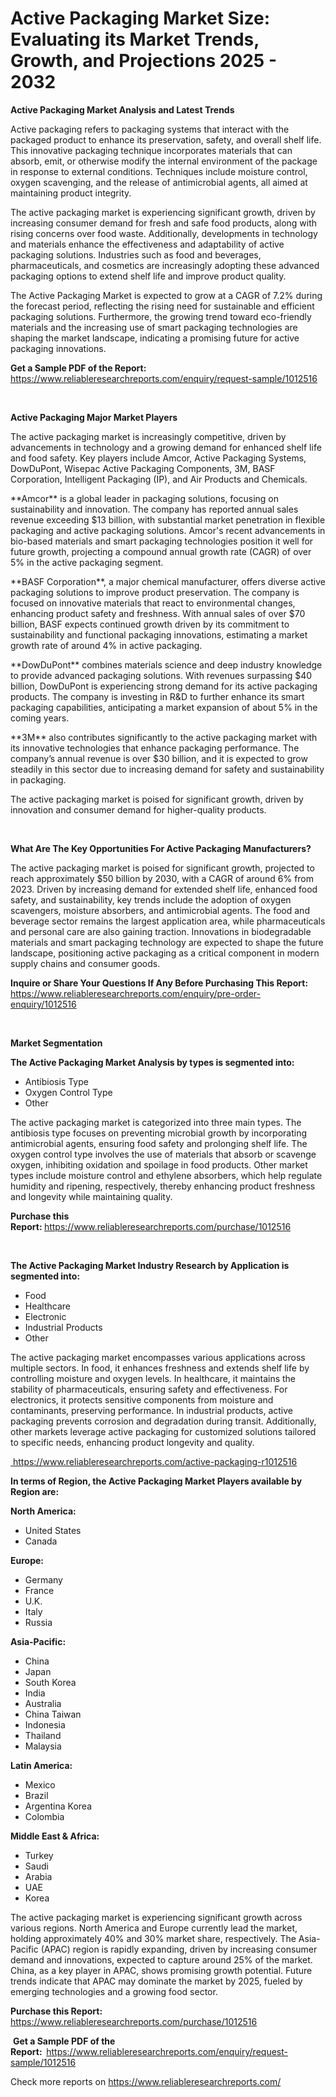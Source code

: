 <p><h1>Active Packaging Market Size: Evaluating its Market Trends, Growth, and Projections 2025 - 2032</h1></p><p><strong>Active Packaging Market Analysis and Latest Trends</strong></p>
<p><p>Active packaging refers to packaging systems that interact with the packaged product to enhance its preservation, safety, and overall shelf life. This innovative packaging technique incorporates materials that can absorb, emit, or otherwise modify the internal environment of the package in response to external conditions. Techniques include moisture control, oxygen scavenging, and the release of antimicrobial agents, all aimed at maintaining product integrity.</p><p>The active packaging market is experiencing significant growth, driven by increasing consumer demand for fresh and safe food products, along with rising concerns over food waste. Additionally, developments in technology and materials enhance the effectiveness and adaptability of active packaging solutions. Industries such as food and beverages, pharmaceuticals, and cosmetics are increasingly adopting these advanced packaging options to extend shelf life and improve product quality.</p><p>The Active Packaging Market is expected to grow at a CAGR of 7.2% during the forecast period, reflecting the rising need for sustainable and efficient packaging solutions. Furthermore, the growing trend toward eco-friendly materials and the increasing use of smart packaging technologies are shaping the market landscape, indicating a promising future for active packaging innovations.</p></p>
<p><strong>Get a Sample PDF of the Report:&nbsp;</strong> <a href="https://www.reliableresearchreports.com/enquiry/request-sample/1012516?utm_campaign=2737&utm_medium=2&utm_source=Github&utm_content=ia&utm_term=06032025&utm_id=active-packaging">https://www.reliableresearchreports.com/enquiry/request-sample/1012516</a></p>
<p>&nbsp;</p>
<p><strong>Active Packaging Major Market Players</strong></p>
<p><p>The active packaging market is increasingly competitive, driven by advancements in technology and a growing demand for enhanced shelf life and food safety. Key players include Amcor, Active Packaging Systems, DowDuPont, Wisepac Active Packaging Components, 3M, BASF Corporation, Intelligent Packaging (IP), and Air Products and Chemicals.</p><p>**Amcor** is a global leader in packaging solutions, focusing on sustainability and innovation. The company has reported annual sales revenue exceeding $13 billion, with substantial market penetration in flexible packaging and active packaging solutions. Amcor's recent advancements in bio-based materials and smart packaging technologies position it well for future growth, projecting a compound annual growth rate (CAGR) of over 5% in the active packaging segment.</p><p>**BASF Corporation**, a major chemical manufacturer, offers diverse active packaging solutions to improve product preservation. The company is focused on innovative materials that react to environmental changes, enhancing product safety and freshness. With annual sales of over $70 billion, BASF expects continued growth driven by its commitment to sustainability and functional packaging innovations, estimating a market growth rate of around 4% in active packaging.</p><p>**DowDuPont** combines materials science and deep industry knowledge to provide advanced packaging solutions. With revenues surpassing $40 billion, DowDuPont is experiencing strong demand for its active packaging products. The company is investing in R&D to further enhance its smart packaging capabilities, anticipating a market expansion of about 5% in the coming years.</p><p>**3M** also contributes significantly to the active packaging market with its innovative technologies that enhance packaging performance. The company’s annual revenue is over $30 billion, and it is expected to grow steadily in this sector due to increasing demand for safety and sustainability in packaging.</p><p>The active packaging market is poised for significant growth, driven by innovation and consumer demand for higher-quality products.</p></p>
<p>&nbsp;</p>
<p><strong>What Are The Key Opportunities For Active Packaging Manufacturers?</strong></p>
<p><p>The active packaging market is poised for significant growth, projected to reach approximately $50 billion by 2030, with a CAGR of around 6% from 2023. Driven by increasing demand for extended shelf life, enhanced food safety, and sustainability, key trends include the adoption of oxygen scavengers, moisture absorbers, and antimicrobial agents. The food and beverage sector remains the largest application area, while pharmaceuticals and personal care are also gaining traction. Innovations in biodegradable materials and smart packaging technology are expected to shape the future landscape, positioning active packaging as a critical component in modern supply chains and consumer goods.</p></p>
<p><strong>Inquire or Share Your Questions If Any Before Purchasing This Report:</strong> <a href="https://www.reliableresearchreports.com/enquiry/pre-order-enquiry/1012516?utm_campaign=2737&utm_medium=2&utm_source=Github&utm_content=ia&utm_term=06032025&utm_id=active-packaging">https://www.reliableresearchreports.com/enquiry/pre-order-enquiry/1012516</a></p>
<p>&nbsp;</p>
<p><strong>Market Segmentation</strong></p>
<p><strong>The Active Packaging Market Analysis by types is segmented into:</strong></p>
<p><ul><li>Antibiosis Type</li><li>Oxygen Control Type</li><li>Other</li></ul></p>
<p><p>The active packaging market is categorized into three main types. The antibiosis type focuses on preventing microbial growth by incorporating antimicrobial agents, ensuring food safety and prolonging shelf life. The oxygen control type involves the use of materials that absorb or scavenge oxygen, inhibiting oxidation and spoilage in food products. Other market types include moisture control and ethylene absorbers, which help regulate humidity and ripening, respectively, thereby enhancing product freshness and longevity while maintaining quality.</p></p>
<p><strong>Purchase this Report:&nbsp;</strong><a href="https://www.reliableresearchreports.com/purchase/1012516?utm_campaign=2737&utm_medium=2&utm_source=Github&utm_content=ia&utm_term=06032025&utm_id=active-packaging">https://www.reliableresearchreports.com/purchase/1012516</a></p>
<p>&nbsp;</p>
<p><strong>The Active Packaging Market Industry Research by Application is segmented into:</strong></p>
<p><ul><li>Food</li><li>Healthcare</li><li>Electronic</li><li>Industrial Products</li><li>Other</li></ul></p>
<p><p>The active packaging market encompasses various applications across multiple sectors. In food, it enhances freshness and extends shelf life by controlling moisture and oxygen levels. In healthcare, it maintains the stability of pharmaceuticals, ensuring safety and effectiveness. For electronics, it protects sensitive components from moisture and contaminants, preserving performance. In industrial products, active packaging prevents corrosion and degradation during transit. Additionally, other markets leverage active packaging for customized solutions tailored to specific needs, enhancing product longevity and quality.</p></p>
<p><a href="https://www.reliableresearchreports.com/active-packaging-r1012516?utm_campaign=2737&utm_medium=2&utm_source=Github&utm_content=ia&utm_term=06032025&utm_id=active-packaging">&nbsp;https://www.reliableresearchreports.com/active-packaging-r1012516</a></p>
<p><strong>In terms of Region, the Active Packaging Market Players available by Region are:</strong></p>
<p>
    <p> <strong> North America: </strong>
        <ul>
            <li>United States</li>
            <li>Canada</li>
        </ul>
        </p> 
    <p> <strong> Europe: </strong>
        <ul>
            <li>Germany</li>
            <li>France</li>
            <li>U.K.</li>
            <li>Italy</li>
            <li>Russia</li>
        </ul>
        </p> 
    <p> <strong> Asia-Pacific: </strong>
        <ul>
            <li>China</li>
            <li>Japan</li>
            <li>South Korea</li>
            <li>India</li>
            <li>Australia</li>
            <li>China Taiwan</li>
            <li>Indonesia</li>
            <li>Thailand</li>
            <li>Malaysia</li>
        </ul>
        </p> 
    <p> <strong> Latin America: </strong>
        <ul>
            <li>Mexico</li>
            <li>Brazil</li>
            <li>Argentina Korea</li>
            <li>Colombia</li>
        </ul>
        </p> 
    <p> <strong> Middle East & Africa: </strong>
        <ul>
            <li>Turkey</li>
            <li>Saudi</li>
            <li>Arabia</li>
            <li>UAE</li>
            <li>Korea</li>
        </ul>
    </p>
    </p>
<p><p>The active packaging market is experiencing significant growth across various regions. North America and Europe currently lead the market, holding approximately 40% and 30% market share, respectively. The Asia-Pacific (APAC) region is rapidly expanding, driven by increasing consumer demand and innovations, expected to capture around 25% of the market. China, as a key player in APAC, shows promising growth potential. Future trends indicate that APAC may dominate the market by 2025, fueled by emerging technologies and a growing food sector.</p></p>
<p><strong>Purchase this Report: </strong><a href="https://www.reliableresearchreports.com/purchase/1012516?utm_campaign=2737&utm_medium=2&utm_source=Github&utm_content=ia&utm_term=06032025&utm_id=active-packaging">https://www.reliableresearchreports.com/purchase/1012516</a></p>
<p>&nbsp;<strong>Get a Sample PDF of the Report:&nbsp;&nbsp;</strong><a href="https://www.reliableresearchreports.com/enquiry/request-sample/1012516?utm_campaign=2737&utm_medium=2&utm_source=Github&utm_content=ia&utm_term=06032025&utm_id=active-packaging">https://www.reliableresearchreports.com/enquiry/request-sample/1012516</a></p>
<p><strong></strong></p>
<p>Check more reports on <a href="https://www.reliableresearchreports.com/?utm_campaign=2737&utm_medium=2&utm_source=Github&utm_content=ia&utm_term=06032025&utm_id=active-packaging">https://www.reliableresearchreports.com/</a></p>